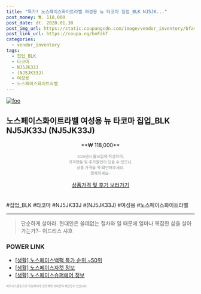 ```yaml
--- 
title: "특가! 노스페이스화이트라벨 여성용 뉴 타코마 집업_BLK NJ5JK..." 
post_money: ₩. 118,000 
post_date: dt. 2020.01.30 
post_img_url: https://static.coupangcdn.com/image/vendor_inventory/bfa4/bcf5adea06b776e89dbf9d6170c8255d611751889c823dd769ae35de5bf5.jpg 
post_link_url: https://coupa.ng/bnFzkT 
categories: 
  - vendor_inventory 
tags: 
  - 집업_BLK 
  - 타코마 
  - NJ5JK33J 
  - (NJ5JK33J) 
  - 여성용 
  - 노스페이스화이트라벨 
--- 
```

[![foo](https://static.coupangcdn.com/image/vendor_inventory/bfa4/bcf5adea06b776e89dbf9d6170c8255d611751889c823dd769ae35de5bf5.jpg)](https://coupa.ng/bnFzkT) 

## 노스페이스화이트라벨 여성용 뉴 타코마 집업_BLK NJ5JK33J (NJ5JK33J) 
<p style="text-align: center;">**₩ 118,000**</p> 
<p style="text-align: center;"><span style="color: #898c8f; font-family: Georgia,Times,serif; font-size: 0.75em;">2020년01월30일에 작성되어, <br>가격변동 및 추가할인이 있을 수 있으니,<br> 상품 가격을 꼭!확인해주세요.<br>행복하세요~</span> 
</p>	 
<div markdown="0" style="text-align: center;"><a href="https://coupa.ng/bnFzkT" class="btn btn--success">상품가격 및 후기 보러가기</a></div> 
<br><br> 
  #집업_BLK #타코마 #NJ5JK33J #(NJ5JK33J) #여성용 #노스페이스화이트라벨 
<hr> 

> 단순하게 살아라. 현대인은 쓸데없는 절차와 일 때문에 얼마나 복잡한 삶을 살아가는가?– 이드리스 샤흐 


### POWER LINK

* <a href="https://blog.naver.com/sakai111/221786153748" target="_blank"> [생활] 노스페이스백팩 특가 순위 ~50위</a>
* <a href="https://blog.naver.com/sakai111/221761469022" target="_blank"> [생활] 노스페이스자켓 정보 </a>
* <a href="https://blog.naver.com/sakai111/221768894728" target="_blank"> [생활] 노스페이스슈퍼에어 정보 </a>

<span style="color: #898c8f; font-family: Georgia,Times,serif; font-size: 0.55em;">파트너스활동으로 작성자에게 일정액의 커미션이 제공될수 있습니다.</span> 

